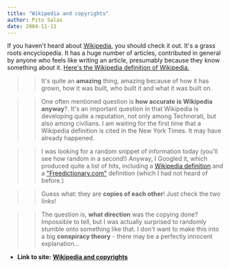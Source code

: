```yaml
---
title: "Wikipedia and copyrights"
author: Pito Salas
date: 2004-11-11
---
```


If you haven't heard about
[Wikipedia](<http://en.wikipedia.org/wiki/Main_Page>), you should check it
out. It's a grass roots encyclopedia. It has a huge number of articles,
contributed in general by anyone who feels like writing an article, presumably
because they know something about it. [Here's the Wikipedia definition of
Wikipedia.](<http://en.wikipedia.org/wiki/Wikipedia>)

>>

>> It's quite an **amazing** thing, amazing because of how it has grown, how
it was built, who built it and what it was built on.

>>

>> One often mentioned question is **how accurate is Wikipedia anyway**?. It's
an important question in that Wikipedia is developing quite a reputation, not
only among Technorati, but also among civilians. I am waiting for the first
time that a Wikipedia definition is cited in the New York Times. It may have
already happened.

>>

>> I was looking for a random snippet of information today (you'll see how
random in a second!) Anyway, I Googled it, which produced quite a list of
hits, including a [Wikipedia
definition](<http://en.wikipedia.org/wiki/Hair_\(musical\)>) and a
["Freedictionary.com"](<http://encyclopedia.thefreedictionary.com/Hair%20\(musical\)>)
definition (which I had not heard of before.)

>>

>> Guess what: they are **copies of each other**! Just check the two links!

>>

>> The question is, **what direction** was the copying done? Impossible to
tell, but I was actually surprised to randomly stumble onto something like
that. I don't want to make this into a big **conspiracy theory** - there may
be a perfectly innocent explanation…


* **Link to site:** **[Wikipedia and copyrights](None)**
